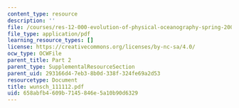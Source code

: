 ```yaml
---
content_type: resource
description: ''
file: /courses/res-12-000-evolution-of-physical-oceanography-spring-2007/658abfb4609b7145846e5a10b90d6329_wunsch_111112.pdf
file_type: application/pdf
learning_resource_types: []
license: https://creativecommons.org/licenses/by-nc-sa/4.0/
ocw_type: OCWFile
parent_title: Part 2
parent_type: SupplementalResourceSection
parent_uid: 293166d4-7eb3-8b0d-338f-324fe69a2d53
resourcetype: Document
title: wunsch_111112.pdf
uid: 658abfb4-609b-7145-846e-5a10b90d6329
---
```

